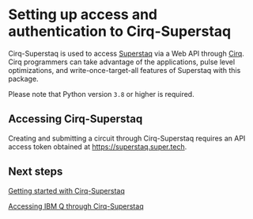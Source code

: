 # Setting up access and authentication to Cirq-Superstaq

Cirq-Superstaq is used to access [Superstaq](https://www.infleqtion.com/superstaq) via a Web API through [Cirq](https://github.com/quantumlib/Cirq). Cirq programmers can take advantage of the applications, pulse level optimizations, and write-once-target-all features of Superstaq with this package.

Please note that Python version `3.8` or higher is required.

## Accessing Cirq-Superstaq

Creating and submitting a circuit through Cirq-Superstaq requires an API access token obtained at https://superstaq.super.tech.

## Next steps

[Getting started with Cirq-Superstaq](../tutorials/cirq-superstaq/getting_started_cirq_superstaq.ipynb)

[Accessing IBM Q through Cirq-Superstaq](../tutorials/cirq-superstaq/ibm_cirq_superstaq.ipynb)
